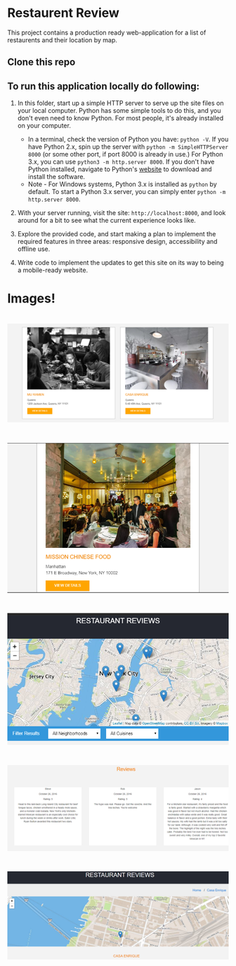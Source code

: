 # Restaurent Review

This project contains a production ready web-application for a list of restaurents and their location by map.

## Clone this repo
## To run this application locally do following:

1. In this folder, start up a simple HTTP server to serve up the site files on your local computer. Python has some simple tools to do this, and you don't even need to know Python. For most people, it's already installed on your computer.

    * In a terminal, check the version of Python you have: `python -V`. If you have Python 2.x, spin up the server with `python -m SimpleHTTPServer 8000` (or some other port, if port 8000 is already in use.) For Python 3.x, you can use `python3 -m http.server 8000`. If you don't have Python installed, navigate to Python's [website](https://www.python.org/) to download and install the software.
   * Note -  For Windows systems, Python 3.x is installed as `python` by default. To start a Python 3.x server, you can simply enter `python -m http.server 8000`.
2. With your server running, visit the site: `http://localhost:8000`, and look around for a bit to see what the current experience looks like.
3. Explore the provided code, and start making a plan to implement the required features in three areas: responsive design, accessibility and offline use.
4. Write code to implement the updates to get this site on its way to being a mobile-ready website.

# Images!
# [![Home - Desktop View](/img/RestaurentDetails2.PNG)](https://github.com/allTheRath/Restaurant-Review.git)
# [![Home - Tablet View](/img/RestaurentDetails.PNG)](https://github.com/allTheRath/Restaurant-Review.git)
# [![All restaurents in city](/img/Tablet.PNG)](https://github.com/allTheRath/Restaurant-Review.git)  
# [![Written reviews](/img/Reviews.PNG)](https://github.com/allTheRath/Restaurant-Review.git)
# [![Restaurent location](/img/Details.PNG)](https://github.com/allTheRath/Restaurant-Review.git)